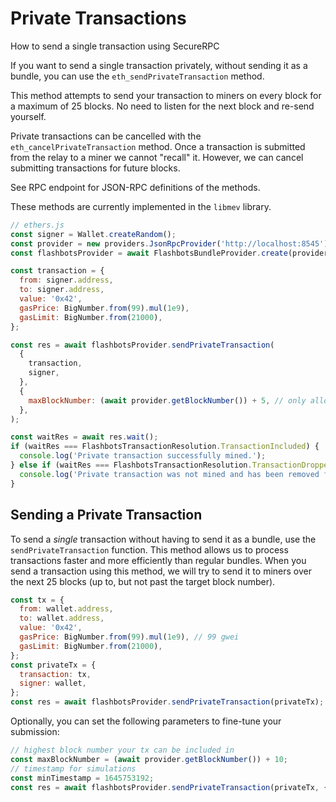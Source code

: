 # Private Transactions

How to send a single transaction using SecureRPC

If you want to send a single transaction privately, without sending it as a bundle, you can use the `eth_sendPrivateTransaction` method.

This method attempts to send your transaction to miners on every block for a maximum of 25 blocks. No need to listen for the next block and re-send yourself.

Private transactions can be cancelled with the `eth_cancelPrivateTransaction` method. Once a transaction is submitted from the relay to a miner we cannot "recall" it. However, we can cancel submitting transactions for future blocks.

See RPC endpoint for JSON-RPC definitions of the methods.

These methods are currently implemented in the `libmev` library.

```javascript
// ethers.js
const signer = Wallet.createRandom();
const provider = new providers.JsonRpcProvider('http://localhost:8545');
const flashbotsProvider = await FlashbotsBundleProvider.create(provider, signer);

const transaction = {
  from: signer.address,
  to: signer.address,
  value: '0x42',
  gasPrice: BigNumber.from(99).mul(1e9),
  gasLimit: BigNumber.from(21000),
};

const res = await flashbotsProvider.sendPrivateTransaction(
  {
    transaction,
    signer,
  },
  {
    maxBlockNumber: (await provider.getBlockNumber()) + 5, // only allow tx to be mined for the next 5 blocks
  },
);

const waitRes = await res.wait();
if (waitRes === FlashbotsTransactionResolution.TransactionIncluded) {
  console.log('Private transaction successfully mined.');
} else if (waitRes === FlashbotsTransactionResolution.TransactionDropped) {
  console.log('Private transaction was not mined and has been removed from the system.');
}
```

## Sending a Private Transaction

To send a _single_ transaction without having to send it as a bundle, use the `sendPrivateTransaction` function. This method allows us to process transactions faster and more efficiently than regular bundles. When you send a transaction using this method, we will try to send it to miners over the next 25 blocks (up to, but not past the target block number).

```js
const tx = {
  from: wallet.address,
  to: wallet.address,
  value: '0x42',
  gasPrice: BigNumber.from(99).mul(1e9), // 99 gwei
  gasLimit: BigNumber.from(21000),
};
const privateTx = {
  transaction: tx,
  signer: wallet,
};
const res = await flashbotsProvider.sendPrivateTransaction(privateTx);
```

Optionally, you can set the following parameters to fine-tune your submission:

```js
// highest block number your tx can be included in
const maxBlockNumber = (await provider.getBlockNumber()) + 10;
// timestamp for simulations
const minTimestamp = 1645753192;
const res = await flashbotsProvider.sendPrivateTransaction(privateTx, { maxBlockNumber, minTimestamp });
```
